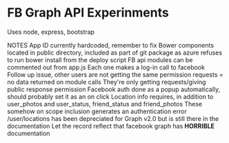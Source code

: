 FB Graph API Experinments
=======

Uses node, express, bootstrap

NOTES
  App ID currently hardcoded, remember to fix
  Bower components located in public directory, included as part of git package as azure refuses to run bower install from the deploy script
  FB api modules can be commented out from app.js
    Each one makes a log-in call to facebook
  Follow up issue, other users are not getting the same permission requests = no data returned on module calls
    They're only getting requests/giving public response permission
  Facebook auth done as a popup automatically, should probably set it as an on click
  Location info requires, in addition to user_photos and user_status, friend_status and friend_photos
    These somehow on scope inclusion generates an authentication error
    /user/locations has been depreciated for Graph v2.0 but is still there in the documentation
      Let the record reflect that facebook graph has **HORRIBLE** documentation